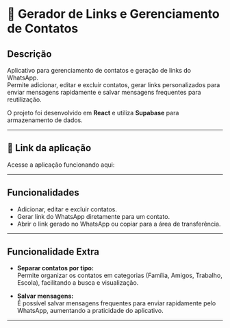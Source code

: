 # 📱 Gerador de Links e Gerenciamento de Contatos

## Descrição
Aplicativo para gerenciamento de contatos e geração de links do WhatsApp.  
Permite adicionar, editar e excluir contatos, gerar links personalizados para enviar mensagens rapidamente e salvar mensagens frequentes para reutilização.  

O projeto foi desenvolvido em **React** e utiliza **Supabase** para armazenamento de dados.

---

## 🔗 Link da aplicação
Acesse a aplicação funcionando aqui:

---

## Funcionalidades

- Adicionar, editar e excluir contatos.
- Gerar link do WhatsApp diretamente para um contato.
- Abrir o link gerado no WhatsApp ou copiar para a área de transferência.  

---

## Funcionalidade Extra

- **Separar contatos por tipo:**  
  Permite organizar os contatos em categorias (Família, Amigos, Trabalho, Escola), facilitando a busca e visualização.

- **Salvar mensagens:**  
  É possível salvar mensagens frequentes para enviar rapidamente pelo WhatsApp, aumentando a praticidade do aplicativo.

---
